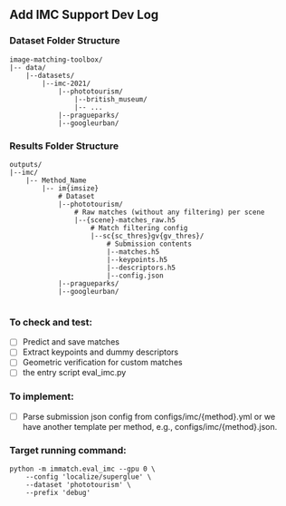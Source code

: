 
## Add IMC Support Dev Log
###  Dataset Folder Structure
```
image-matching-toolbox/
|-- data/
	|--datasets/
		|--imc-2021/
			|--phototourism/
			    |--british_museum/
			    |-- ...
			|--pragueparks/
			|--googleurban/			
```

### Results Folder Structure
```
outputs/
|--imc/
	|-- Method_Name
		|-- im{imsize}
			# Dataset
			|--phototourism/
				# Raw matches (without any filtering) per scene
				|--{scene}-matches_raw.h5 
					# Match filtering config
					|--sc{sc_thres}gv{gv_thres}/
						# Submission contents
						|--matches.h5
						|--keypoints.h5
						|--descriptors.h5
						|--config.json
			|--pragueparks/
			|--googleurban/
			
```

### To check and test:
- [ ] Predict and save matches 
- [ ] Extract keypoints and dummy descriptors
- [ ] Geometric verification for custom matches
- [ ] the entry script eval_imc.py 

### To implement:
- [ ] Parse submission json config  from configs/imc/{method}.yml or we have another template per method, e.g., configs/imc/{method}.json. 

### Target running command:
```
python -m immatch.eval_imc --gpu 0 \
    --config 'localize/superglue' \
    --dataset 'phototourism' \
    --prefix 'debug'
	
```